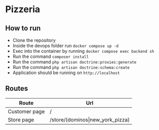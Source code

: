 # Pizzeria

## How to run
 - Clone the repository
 - Inside the devops folder run `docker compose up -d`
 - Exec into the container by running `docker compose exec backend sh`
 - Run the command `composer install`
 - Run the command `php artisan doctrine:proxies:generate`
 - Run the command `php artisan doctrine:schema:create`
 - Application should be running on `http://localhost`

## Routes

| Route         | Url                              |
|---------------|----------------------------------|
| Customer page | /                                |
| Store page    | /store/(dominos\|new_york_pizza) |

